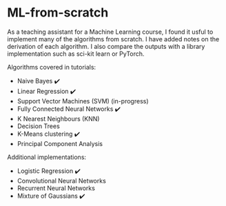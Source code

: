 # ML-from-scratch
As a teaching assistant for a Machine Learning course, I found it usful to implement many of the algorithms from scratch. I have added notes on the derivation of each algorithm. I also compare the outputs with a library implementation such as sci-kit learn or PyTorch.

Algorithms covered in tutorials:
- Naive Bayes :heavy_check_mark:
- Linear Regression :heavy_check_mark:
- Support Vector Machines (SVM) (in-progress)
- Fully Connected Neural Networks :heavy_check_mark:
- K Nearest Neighbours (KNN)
- Decision Trees
- K-Means clustering :heavy_check_mark:
- Principal Component Analysis

Additional implementations:
- Logistic Regression :heavy_check_mark:
- Convolutional Neural Networks 
- Recurrent Neural Networks
- Mixture of Gaussians :heavy_check_mark:
